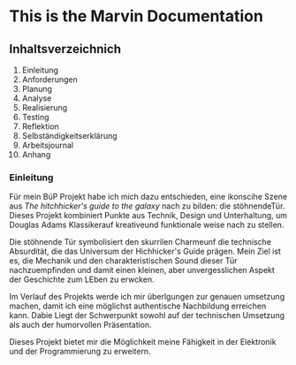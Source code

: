 # This is the Marvin Documentation
## Inhaltsverzeichnich
1. Einleitung
2. Anforderungen
3. Planung
4. Analyse
5. Realisierung
6. Testing
7. Reflektion
8. Selbständigkeitserklärung
9. Arbeitsjournal
10. Anhang

### Einleitung
Für mein BüP Projekt habe ich mich dazu entschieden, eine ikonscihe Szene aus *The hitchhicker's guide to the galaxy* nach zu bilden: die stöhnendeTür. Dieses Projekt kombiniert Punkte aus Technik, Design und Unterhaltung, um Douglas Adams Klassikerauf kreativeund funktionale weise nach zu stellen.  
  
Die stöhnende Tür symbolisiert den skurrilen Charmeunf die technische Absurdität, die das Universum der Hichhicker's Guide prägen. Mein Ziel ist es, die Mechanik und den charakteristischen Sound dieser Tür nachzuempfinden und damit einen kleinen, aber unvergesslichen Aspekt der Geschichte zum LEben zu erwcken.  
  
Im Verlauf des Projekts werde ich mir überlgungen zur genauen umsetzung machen, damit ich eine möglichst authentische Nachbildung erreichen kann. Dabie Liegt der Schwerpunkt sowohl auf der technischen Umsetzung als auch der humorvollen Präsentation.   
  
Dieses Projekt bietet mir die Möglichkeit meine Fähigkeit in der Elektronik und der Programmierung zu erweitern.  
